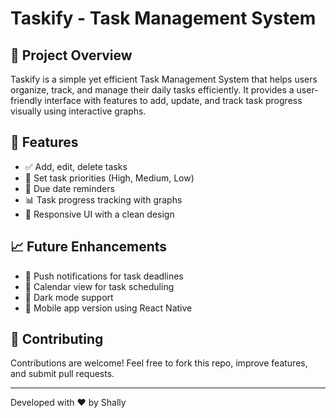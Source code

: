 # Taskify - Task Management System

## 🚀 Project Overview
Taskify is a simple yet efficient Task Management System that helps users organize, track, and manage their daily tasks efficiently. It provides a user-friendly interface with features to add, update, and track task progress visually using interactive graphs.

## 🌟 Features
- ✅ Add, edit, delete tasks
- 📌 Set task priorities (High, Medium, Low)
- 📅 Due date reminders
- 📊 Task progress tracking with graphs
- 🎨 Responsive UI with a clean design

## 📈 Future Enhancements
- 🔔 Push notifications for task deadlines
- 📅 Calendar view for task scheduling
- 🌙 Dark mode support
- 📱 Mobile app version using React Native

## 🤝 Contributing
Contributions are welcome! Feel free to fork this repo, improve features, and submit pull requests.

---
Developed with ❤️ by Shally
